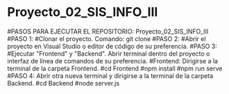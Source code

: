 # Proyecto_02_SIS_INFO_III
#PASOS PARA EJECUTAR EL REPOSITORIO: Proyecto_02_SIS_INFO_III
#PASO 1:
#Clonar el proyecto. Comando: git clone <enlace del proyecto>
#PASO 2:
#Abrir el proyecto en Visual Studio o editor de código de su preferencia.
#PASO 3: 
#Ejecutar "Frontend" y "Backend". Abrir terminal dentro del proyecto o interfaz de línea de comandos de su preferencia.
#Frontend: Dirigirse a la terminal de la carpeta Frontend.
#cd Frontend
#npm install
#npm run serve
#PASO 4: Abrir otra nueva terminal y dirigirse a la terminal de la carpeta Backend.
#cd Backend
#node server.js
